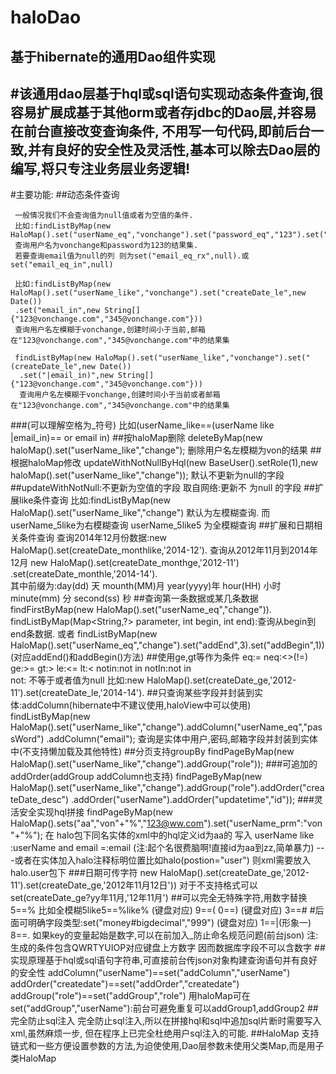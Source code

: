 haloDao
=======

基于hibernate的通用Dao组件实现
--------
#该通用dao层基于hql或sql语句实现动态条件查询,很容易扩展成基于其他orm或者存jdbc的Dao层,并容易在前台直接改变查询条件,
不用写一句代码,即前后台一致,并有良好的安全性及灵活性,基本可以除去Dao层的编写,将只专注业务层业务逻辑!
--------
#主要功能:
##动态条件查询
     
     一般情况我们不会查询值为null值或者为空值的条件.
     比如:findListByMap(new HaloMap().set("userName_eq","vonchange").set("password_eq","123").set("email_eq",null)).
     查询用户名为vonchange和password为123的结果集.
     若要查询email值为null的列 则为set("email_eq_rx",null).或set("email_eq_in",null)
 
     比如:findListByMap(new HaloMap().set("userName_like","vonchange").set("createDate_le",new Date())
     .set("email_in",new String[]{"123@vonchange.com","345@vonchange.com"}))
     查询用户名左模糊于vonchange,创建时间小于当前,邮箱在"123@vonchange.com","345@vonchange.com"中的结果集
     
     findListByMap(new HaloMap().set("userName_like","vonchange").set("(createDate_le",new Date())
      .set("|email_in)",new String[]{"123@vonchange.com","345@vonchange.com"}))
      查询用户名左模糊于vonchange,创建时间小于当前或者邮箱在"123@vonchange.com","345@vonchange.com"中的结果集
    
###(可以理解空格为_符号) 
      比如(userName_like==(userName like    |email_in)== or email in)
##按haloMap删除
     deleteByMap(new haloMap().set("userName_like","change");
     删除用户名左模糊为von的结果
##根据haloMap修改
     updateWithNotNullByHql(new BaseUser().setRole(1),new haloMap().set("userName_like","change"));
     默认不更新为null的字段
##updateWithNotNull:不更新为空值的字段
      取自网络:更新不 为null 的字段
##扩展like条件查询
     比如:findListByMap(new HaloMap().set("userName_like","change") 默认为左模糊查询.
     而userName_5like为右模糊查询 userName_5like5 为全模糊查询
##扩展和日期相关条件查询
     查询2014年12月份数据:new HaloMap().set(createDate_monthlike,'2014-12').
     查询从2012年11月到2014年12月 new HaloMap().set(createDate_monthge,'2012-11')
     .set(createDate_monthle,'2014-14').  
     其中前缀为:day(dd) 天 mounth(MM)月 year(yyyy)年 hour(HH) 小时  minute(mm) 分 second(ss) 秒
##查询第一条数据或某几条数据
        findFirstByMap(new HaloMap().set("userName_eq","change")).
        findListByMap(Map<String,?> parameter, int begin, int end):查询从begin到end条数据.
       或者 findListByMap(new HaloMap().set("userName_eq","change").set("addEnd",3).set("addBegin",1))
       (对应addEnd()和addBegin()方法)
##使用ge,gt等作为条件
        eq:=  neq:<>(!=)   ge:>=   gt:>  le:<=  lt:<  notin:not in  notIn:not in  
        not:  不等于或者值为null
        比如:new HaloMap().set(createDate_ge,'2012-11').set(createDate_le,'2014-14').
##只查询某些字段并封装到实体:addColumn(hibernate中不建议使用,haloView中可以使用)
          findListByMap(new HaloMap().set("userName_like","change").addColumn("userName_eq","passWord")
          .addColumn("email");
          查询是实体中用户,密码,邮箱字段并封装到实体中(不支持懒加载及其他特性)
##分页支持groupBy
         findPageByMap(new HaloMap().set("userName_like","change").addGroup("role"));
###可追加的addOrder(addGroup addColumn也支持)
          findPageByMap(new HaloMap().set("userName_like","change").addGroup("role").addOrder("createDate_desc")
          .addOrder("userName").addOrder("updatetime","id"));
###灵活安全实现hql拼接
           findPageByMap(new HaloMap().sets("aa","von"+"%","123@ww.com").set("userName_prm":"von"+"%");
           在 halo包下同名实体的xml中的hql定义id为aa的  写入 userName like :userName and email =:email
            (注:起个名很费脑啊!直接id为aa到zz,简单暴力)
            ---或者在实体加入halo注释标明位置比如halo(postion="user") 则xml需要放入halo.user包下
###日期可传字符
        new HaloMap().set(createDate_ge,'2012-11').set(createDate_ge,'2012年11月12日'))
        对于不支持格式可以set(createDate_ge?yy年11月,'12年11月')
##可以完全无特殊字符,用数字替换
          5==% 比如全模糊5like5==%like% (键盘对应)
          9==( 0==) (键盘对应)
          3==# #后面可明确字段类型:set("money#bigdecimal","999") (键盘对应)
           1==|(形象一) 8==.
          如果key的变量起始是数字,可以在前加入_防止命名规范问题(前台json)
          注:生成的条件包含QWRTYUIOP对应键盘上方数字
          因而数据库字段不可以含数字
##实现原理基于hql或sql语句字符串,可直接前台传json对象构建查询语句并有良好的安全性
         addColumn("userName")==set("addColumn","userName") 
         addOrder("createdate")==set("addOrder","createdate")
         addGroup("role")==set("addGroup","role") 
         用haloMap可在set("addGroup","userName"):前台可避免重复可以addGroup1,addGroup2 
##完全防止sql注入
         完全防止sql注入,所以在拼接hql和sql中追加sql片断时需要写入xml,虽然麻烦一步,
         但在程序上已完全杜绝用户sql注入的可能.
##HaloMap
          支持链式和一些方便设置参数的方法,为迫使使用,Dao层参数未使用父类Map,而是用子类HaloMap
